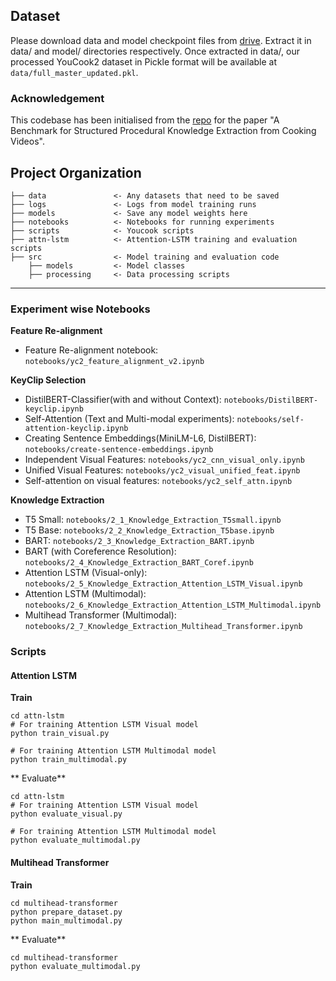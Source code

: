 
## Dataset
Please download data and model checkpoint files from [drive](https://drive.google.com/drive/folders/1hnY0ZlavaA_N8vZRS7_y9BKCQkXEff6I?usp=share_link). Extract it in data/ and model/ directories respectively. Once extracted in data/, our processed YouCook2 dataset in Pickle format will be available at `data/full_master_updated.pkl`.

### Acknowledgement
This codebase has been initialised from the [repo](https://github.com/frankxu2004/cooking-procedural-extraction) for the paper "A Benchmark for Structured Procedural Knowledge Extraction from Cooking Videos". 


Project Organization
------------

    ├── data               <- Any datasets that need to be saved
    ├── logs               <- Logs from model training runs
    ├── models             <- Save any model weights here
    ├── notebooks          <- Notebooks for running experiments
    ├── scripts            <- Youcook scripts
    ├── attn-lstm          <- Attention-LSTM training and evaluation scripts
    ├── src                <- Model training and evaluation code
        ├── models         <- Model classes
        ├── processing     <- Data processing scripts
    

------------

### Experiment wise Notebooks

**Feature Re-alignment**
- Feature Re-alignment notebook: `notebooks/yc2_feature_alignment_v2.ipynb`

**KeyClip Selection**
- DistilBERT-Classifier(with and without Context): `notebooks/DistilBERT-keyclip.ipynb` 
- Self-Attention (Text and Multi-modal experiments): `notebooks/self-attention-keyclip.ipynb`
- Creating Sentence Embeddings(MiniLM-L6, DistilBERT): `notebooks/create-sentence-embeddings.ipynb`
- Independent Visual Features: `notebooks/yc2_cnn_visual_only.ipynb`
- Unified Visual Features: `notebooks/yc2_visual_unified_feat.ipynb`
- Self-attention on visual features: `notebooks/yc2_self_attn.ipynb`

**Knowledge Extraction**
- T5 Small: `notebooks/2_1_Knowledge_Extraction_T5small.ipynb`
- T5 Base: `notebooks/2_2_Knowledge_Extraction_T5base.ipynb`
- BART: `notebooks/2_3_Knowledge_Extraction_BART.ipynb`
- BART (with Coreference Resolution): `notebooks/2_4_Knowledge_Extraction_BART_Coref.ipynb`
- Attention LSTM (Visual-only): `notebooks/2_5_Knowledge_Extraction_Attention_LSTM_Visual.ipynb`
- Attention LSTM (Multimodal): `notebooks/2_6_Knowledge_Extraction_Attention_LSTM_Multimodal.ipynb`
- Multihead Transformer (Multimodal): `notebooks/2_7_Knowledge_Extraction_Multihead_Transformer.ipynb`

### Scripts
#### Attention LSTM
**Train**
```
cd attn-lstm
# For training Attention LSTM Visual model
python train_visual.py

# For training Attention LSTM Multimodal model
python train_multimodal.py
```

** Evaluate**
```
cd attn-lstm
# For training Attention LSTM Visual model
python evaluate_visual.py

# For training Attention LSTM Multimodal model
python evaluate_multimodal.py
```

#### Multihead Transformer
**Train**
```
cd multihead-transformer
python prepare_dataset.py
python main_multimodal.py
```

** Evaluate**
```
cd multihead-transformer
python evaluate_multimodal.py
```